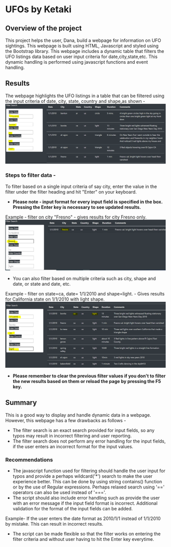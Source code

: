 # UFOs by Ketaki
## Overview of the project
This project helps the user, Dana, build a webpage for information on UFO sightings. This webpage is built using HTML, Javascript and styled using the Bootstrap library.
This webpage includes a dynamic table that filters the UFO listings data based on user input criteria for date,city,state,etc. This dynamic handling is performed using javascript functions and event handling.
## Results
The webpage highlights the UFO listings in a table that can be filtered using the input criteria of date, city, state, country and shape,as shown - 
![Filters](https://github.com/ketpradh/UFOs/blob/main/Resources/Filters.PNG)
### Steps to filter data -
To filter based on a single input criteria of say city, enter the value in the filter under the filter heading and hit "Enter" on your keyboard.
- **Please note - input format for every input field is specified in the box. Pressing the Enter key is necessary to see updated results.**

Example - filter on city "Fresno" - gives results for city Fresno only.
![](https://github.com/ketpradh/UFOs/blob/main/Resources/Filter%20on%20city.PNG)
- You can also filter based on multiple criteria such as city, shape and date, or state and date, etc.

Example - filter on state=ca, date= 1/1/2010 and shape=light. - Gives results for California state on 1/1/2010 with light shape.
![](https://github.com/ketpradh/UFOs/blob/main/Resources/Filter%20on%20multiple%20criteria.PNG)
- **Please remember to clear the previous filter values if you don't to filter the new results based on them or reload the page by pressing the F5 key.**
## Summary
This is a good way to display and handle dynamic data in a webpage. However, this webpage has a few drawbacks as follows -
- The filter search is an exact search provided for input fields, so any typos may result in incorrect filtering and user reporting.
- The filter search does not perform any error handling for the input fields, if the user enters an incorrect format for the input values.
### Recommendations
- The javascript function used for filtering should handle the user input for typos and provide a perhaps wildcard('*') search to make the user experience better. This can be done by using string contains() function or by the use of Regular expressions. Perhaps relaxed search using '==' operators can also be used instead of '==='.
- The script should also include error handling such as provide the user with an error message if the input field format is incorrect. Additional validation for the format of the input fields can be added.

Example- If the user enters the date format as 2010/1/1 instead of 1/1/2010 by mistake. This can result in incorrect results.
- The script can be made flexible so that the filter works on entering the filter criteria and without user having to hit the Enter key everytime.
